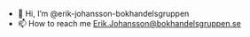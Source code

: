 - 👋 Hi, I’m @erik-johansson-bokhandelsgruppen
- 📫 How to reach me <Erik.Johansson@bokhandelsgruppen.se>

<!---
erik-johansson-bokhandelsgruppen/erik-johansson-bokhandelsgruppen is a ✨ special ✨ repository because its `README.md` (this file) appears on your GitHub profile.
You can click the Preview link to take a look at your changes.
--->
